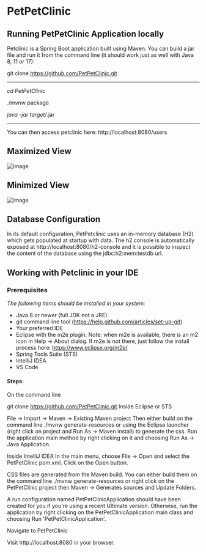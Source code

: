 # PetPetClinic
## Running PetPetClinic Application locally
Petclinic is a Spring Boot application built using Maven. You can build a jar file and run it from the command line (it should work just as well with Java 8, 11 or 17):

git clone https://github.com/PetPetClinic.git
___
*cd PetPetClinic*

./mvnw package

 *java -jar target/*.jar
___

You can then access petclinic here: http://localhost:8080/users
## Maximized View 
![image](https://user-images.githubusercontent.com/47191934/141939180-122be07a-1d01-40ee-acc0-f6d5925b28ce.png)

## Minimized View
![image](https://user-images.githubusercontent.com/47191934/141796295-01f60079-21c6-4457-a261-798b9bf7c295.png)

## Database Configuration
In its default configuration, PetPetclinic uses an in-memory database (H2) which gets populated at startup with data. The h2 console is automatically exposed at http://localhost:8080/h2-console and it is possible to inspect the content of the database using the jdbc:h2:mem:testdb url.

## Working with Petclinic in your IDE
### Prerequisites

*The following items should be installed in your system:*

* Java 8 or newer (full JDK not a JRE).
* git command line tool (https://help.github.com/articles/set-up-git)
* Your preferred IDE
* Eclipse with the m2e plugin. Note: when m2e is available, there is an m2 icon in Help -> About dialog. If m2e is not there, just follow the install process here: https://www.eclipse.org/m2e/
* Spring Tools Suite (STS)
* IntelliJ IDEA
* VS Code

#### Steps:
On the command line

git clone https://github.com/PetPetClinic.git
Inside Eclipse or STS

File -> Import -> Maven -> Existing Maven project
Then either build on the command line ./mvnw generate-resources or using the Eclipse launcher (right click on project and Run As -> Maven install) to generate the css. Run the application main method by right clicking on it and choosing Run As -> Java Application.

Inside IntelliJ IDEA In the main menu, choose File -> Open and select the PetPetClinic pom.xml. Click on the Open button.

CSS files are generated from the Maven build. You can either build them on the command line ./mvnw generate-resources or right click on the PetPetClinic project then Maven -> Generates sources and Update Folders.

A run configuration named PetPetClinicApplication should have been created for you if you're using a recent Ultimate version. Otherwise, run the application by right clicking on the PetPetClinicApplication main class and choosing Run 'PetPetClinicApplication'.

Navigate to PetPetClinic

Visit http://localhost:8080 in your browser.
